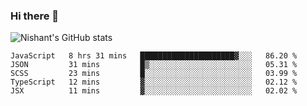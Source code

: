### Hi there 👋

<!--
**phoenixx1/phoenixx1** is a ✨ _special_ ✨ repository because its `README.md` (this file) appears on your GitHub profile.

Here are some ideas to get you started:

- 🔭 I’m currently working on ...
- 🌱 I’m currently learning ...
- 👯 I’m looking to collaborate on ...
- 🤔 I’m looking for help with ...
- 💬 Ask me about ...
- 📫 How to reach me: ...
- 😄 Pronouns: ...
- ⚡ Fun fact: ...
-->

![Nishant's GitHub stats](https://github-readme-stats.vercel.app/api?username=phoenixx1&count_private=true)   
<!--START_SECTION:waka-->
```text
JavaScript   8 hrs 31 mins   █████████████████████▓░░░   86.20 % 
JSON         31 mins         █▒░░░░░░░░░░░░░░░░░░░░░░░   05.31 % 
SCSS         23 mins         █░░░░░░░░░░░░░░░░░░░░░░░░   03.99 % 
TypeScript   12 mins         ▓░░░░░░░░░░░░░░░░░░░░░░░░   02.12 % 
JSX          11 mins         ▓░░░░░░░░░░░░░░░░░░░░░░░░   02.02 % 
```
<!--END_SECTION:waka-->
